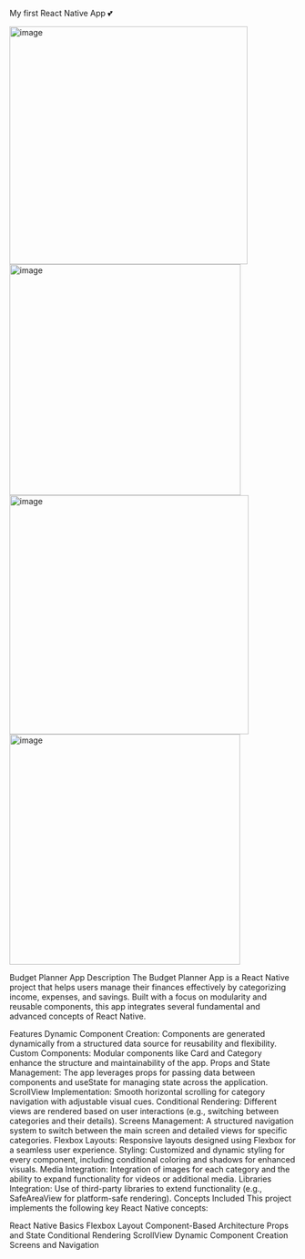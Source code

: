 My first React Native App 💕


<img width="418" alt="image" src="https://github.com/user-attachments/assets/a0d1ca24-328c-4318-861e-8aa4ef661b69" />

<img width="406" alt="image" src="https://github.com/user-attachments/assets/7e00066b-25d3-49e6-be4a-d3033f829382" />

<img width="420" alt="image" src="https://github.com/user-attachments/assets/b9d42072-e930-49d5-bf81-7cb7d81a774d" />

<img width="405" alt="image" src="https://github.com/user-attachments/assets/9132003e-dfe3-4609-8004-17846f4f3a02" />

Budget Planner App
Description
The Budget Planner App is a React Native project that helps users manage their finances effectively by categorizing income, expenses, and savings. Built with a focus on modularity and reusable components, this app integrates several fundamental and advanced concepts of React Native.

Features
Dynamic Component Creation: Components are generated dynamically from a structured data source for reusability and flexibility.
Custom Components: Modular components like Card and Category enhance the structure and maintainability of the app.
Props and State Management: The app leverages props for passing data between components and useState for managing state across the application.
ScrollView Implementation: Smooth horizontal scrolling for category navigation with adjustable visual cues.
Conditional Rendering: Different views are rendered based on user interactions (e.g., switching between categories and their details).
Screens Management: A structured navigation system to switch between the main screen and detailed views for specific categories.
Flexbox Layouts: Responsive layouts designed using Flexbox for a seamless user experience.
Styling: Customized and dynamic styling for every component, including conditional coloring and shadows for enhanced visuals.
Media Integration: Integration of images for each category and the ability to expand functionality for videos or additional media.
Libraries Integration: Use of third-party libraries to extend functionality (e.g., SafeAreaView for platform-safe rendering).
Concepts Included
This project implements the following key React Native concepts:

React Native Basics
Flexbox Layout
Component-Based Architecture
Props and State
Conditional Rendering
ScrollView
Dynamic Component Creation
Screens and Navigation
